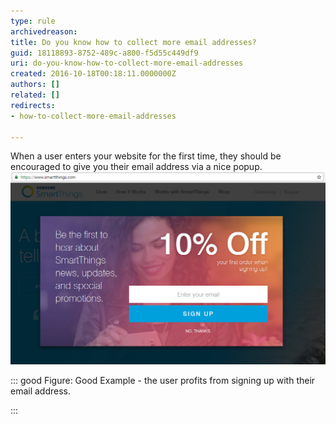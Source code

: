 ```yaml
---
type: rule
archivedreason: 
title: Do you know how to collect more email addresses?
guid: 18118893-8752-489c-a800-f5d55c449df9
uri: do-you-know-how-to-collect-more-email-addresses
created: 2016-10-18T00:18:11.0000000Z
authors: []
related: []
redirects:
- how-to-collect-more-email-addresses

---
```


When a user enters your website for the first time, they should be encouraged to give you their email address via a nice popup.
![goodExampleEmailCollection.jpg](goodExampleEmailCollection.jpg)


::: good
Figure: Good Example - the user profits from signing up with their email address.

:::


<!--endintro-->
